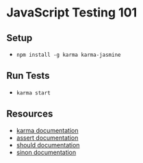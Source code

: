 # JavaScript Testing 101

## Setup
- `npm install -g karma karma-jasmine`

## Run Tests
- `karma start`

## Resources
- [karma documentation](http://jasmine.github.io/2.4/introduction.html)
- [assert documentation](https://nodejs.org/api/assert.html)
- [should documentation](https://shouldjs.github.io/)
- [sinon documentation](http://sinonjs.org/docs/)